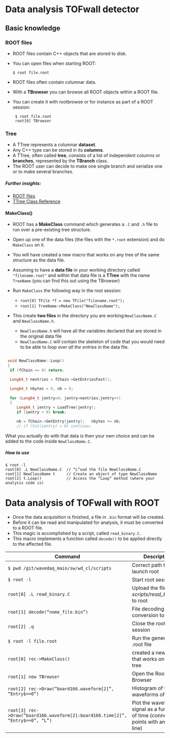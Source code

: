 # Data analysis TOFwall detector

## Basic knowledge

### ROOT files

- ROOT files contain C++ objects that are stored to disk.
- You can open files when starting ROOT:

  ```
  $ root file.root
  ```
  
- ROOT files often contain columnar data.
- With a **TBrowser** you can browse all ROOT objects within a ROOT file.
- You can create it with rootbrowse or for instance as part of a ROOT session:

  ```
   $ root file.root
   root[0] TBrowser
  ```
  
### Tree

- A TTree represents a columnar **dataset**.
- Any C++ type can be stored in its **columns**.
- A TTree, often called **tree**, consists of a list of independent columns or **branches**, represented by the **TBranch** class.
- The ROOT user can decide to make one single branch and serialize one or to make several branches.


##### Further insights:

- [ROOT files](https://root.cern/manual/root_files/)
- [TTree Class Reference](https://root.cern/doc/master/classTTree.html)


#### MakeClass()

- ROOT has a **MakeClass** command which generates a `.C` and `.h` file to run over a pre-existing tree structure.
- Open up one of the data files (the files with the `*.root` extension) and do `MakeClass` on it.
- You will have created a new macro that works on any tree of the same structure as the data file.
- Assuming to have a **data file** in your working directory called `"filename.root"` and within that data file is a **TTree** with the name `TreeName`
(you can find this out using the TBrowser)
- Run `MakeClass` the following way in the root session:
  - `root[0] TFile *f = new TFile("filename.root");`
  - `root[1] TreeName->MakeClass("NewClassName");`
  
- This create **two files** in the directory you are working:`NewClassName.C` and `NewClassName.h`.
  - `NewClassName.h` will have all the variables declared that are stored in the original data file
  - `NewClassName.C` will contain the skeleton of code that you would need to be able to *loop over all the entries* in the data file. 
  
 ```cpp
 
  void NewClassName::Loop()
  {
   if (fChain == 0) return;

   Long64_t nentries = fChain->GetEntriesFast();

   Long64_t nbytes = 0, nb = 0;
   
   for (Long64_t jentry=0; jentry<nentries;jentry++) 
   {
      Long64_t ientry = LoadTree(jentry);
      if (ientry < 0) break;

      nb = fChain->GetEntry(jentry);   nbytes += nb;
      // if (Cut(ientry) < 0) continue;
  ```
  
  What you actually do with that data is then your own choice and can be added to the code inside `NewClassName.C`.
 
    
  ##### How to use

  ```
  $ root -l
  root[0] .L NewClassName.C  // “L”oad the file NewClassName.C
  root[1] NewClassName t     // Create an object of type NewClassName
  root[2] t.Loop()           // Access the “Loop” method (where your analysis code is)
  ```

# Data analysis of TOFwall with ROOT

- Once the data acquisition is finished, a file in ```.bin``` format will be created.
- Before it can be read and manipulated for analysis, it must be converted to a ROOT file.
- This magic is accomplished by a script, called ```read_binary.C```.
- This macro implements a function called ```decode()``` to be applied directly to the affected file.

| Command | Description |
| --- | --- |
| `$ pwd /git/wavedaq_main/sw/wd_cl/scripts`                                        | Correct path to launch root |
| `$ root -l`                                                                       | Start root session |
| `root[0] .L read_binary.C`                                                        | Upload the file *scripts/read_binary.C* to root |
| `root[1] decode(“nome_file.bin”)`                                                 | File decoding and conversion to .root |
| `root[2] .q`                                                                      | Close the root session |
| `$ root -l file.root`                                                             | Run the generated .root file |
| `root[0] rec->MakeClass()`                                                        | created a new macro that works on any tree |
| `root[1] new TBrowser`                                                            | Open the Root Browser |
| `root[2] rec->Draw(“board166.waveform[2]”, “Entry$==0”)`                          | Histogram of the waveforms of ch2 |
| `root[3] rec->Draw(“board166.waveform[2]:board166.time[2]”, “Entry$==0”, “L”)`    | Plot the waveform signal as a function of time (connect the points with an "L" line) |



